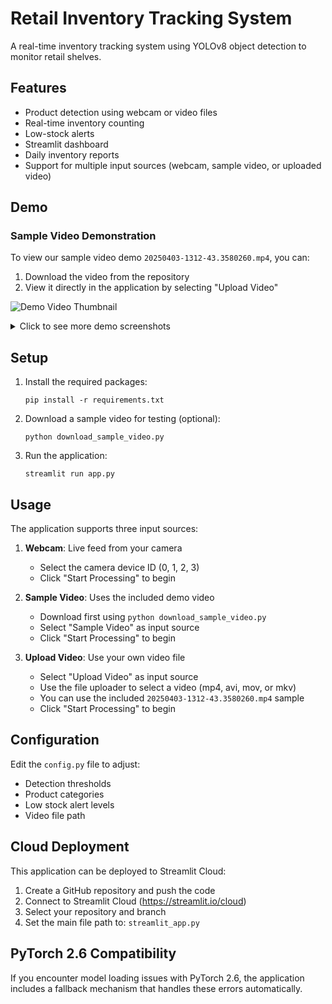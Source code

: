 # Retail Inventory Tracking System

A real-time inventory tracking system using YOLOv8 object detection to monitor retail shelves.

## Features
- Product detection using webcam or video files
- Real-time inventory counting
- Low-stock alerts
- Streamlit dashboard
- Daily inventory reports
- Support for multiple input sources (webcam, sample video, or uploaded video)

## Demo

### Sample Video Demonstration
To view our sample video demo `20250403-1312-43.3580260.mp4`, you can:

1. Download the video from the repository
2. View it directly in the application by selecting "Upload Video"

![Demo Video Thumbnail](https://img.youtube.com/vi/YOUTUBE_VIDEO_ID/0.jpg)

<details>
  <summary>Click to see more demo screenshots</summary>
  
  ### Detection in Action
  ![Detection Screenshot](https://via.placeholder.com/800x400?text=Detection+Screenshot)
  
  ### Inventory Dashboard
  ![Dashboard Screenshot](https://via.placeholder.com/800x400?text=Dashboard+Screenshot)
</details>

## Setup
1. Install the required packages:
   ```
   pip install -r requirements.txt
   ```
2. Download a sample video for testing (optional):
   ```
   python download_sample_video.py
   ```
3. Run the application:
   ```
   streamlit run app.py
   ```

## Usage
The application supports three input sources:

1. **Webcam**: Live feed from your camera
   - Select the camera device ID (0, 1, 2, 3)
   - Click "Start Processing" to begin

2. **Sample Video**: Uses the included demo video
   - Download first using `python download_sample_video.py`
   - Select "Sample Video" as input source
   - Click "Start Processing" to begin

3. **Upload Video**: Use your own video file
   - Select "Upload Video" as input source
   - Use the file uploader to select a video (mp4, avi, mov, or mkv)
   - You can use the included `20250403-1312-43.3580260.mp4` sample
   - Click "Start Processing" to begin

## Configuration
Edit the `config.py` file to adjust:
- Detection thresholds
- Product categories
- Low stock alert levels
- Video file path

## Cloud Deployment
This application can be deployed to Streamlit Cloud:

1. Create a GitHub repository and push the code
2. Connect to Streamlit Cloud (https://streamlit.io/cloud)
3. Select your repository and branch
4. Set the main file path to: `streamlit_app.py`

## PyTorch 2.6 Compatibility
If you encounter model loading issues with PyTorch 2.6, the application includes a fallback mechanism that handles these errors automatically. 